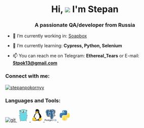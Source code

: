 <h1 align="center">Hi, <img src="https://raw.githubusercontent.com/extremecodetv/extremecodetv/master/wave.gif" width="25px"> I'm Stepan</h1>
<h3 align="center">A passionate  QA/developer from Russia</h3>

- 🔭 I’m currently working in: [Soapbox](https://www.soap-bx.com/)

- 🌱 I’m currently learning: **Cypress, Python, Selenium**

- 📫 You can reach me on Telegram: **Ethereal_Tears**
                      or   E-mail: **Stpok13@gmail.com**

<h3 align="left">Connect with me:</h3>
<p align="left">
<a href="https://linkedin.com/in/stepanpokornyy" target="blank"><img align="center" src="https://raw.githubusercontent.com/rahuldkjain/github-profile-readme-generator/master/src/images/icons/Social/linked-in-alt.svg" alt="stepanpokornyy" height="30" width="40" /></a>
</p>

<h3 align="left">Languages and Tools:</h3>
<p align="left"> <a href="https://git-scm.com/" target="_blank" rel="noreferrer"> <img src="https://www.vectorlogo.zone/logos/git-scm/git-scm-icon.svg" alt="git" width="40" height="40"/> </a> <a href="https://golang.org" target="_blank" rel="noreferrer"> <img src="https://raw.githubusercontent.com/devicons/devicon/master/icons/go/go-original.svg" alt="go" width="40" height="40"/> </a> <a href="https://www.linux.org/" target="_blank" rel="noreferrer"> <img src="https://raw.githubusercontent.com/devicons/devicon/master/icons/linux/linux-original.svg" alt="linux" width="40" height="40"/> </a> <a href="https://www.postgresql.org" target="_blank" rel="noreferrer"> <img src="https://raw.githubusercontent.com/devicons/devicon/master/icons/postgresql/postgresql-original-wordmark.svg" alt="postgresql" width="40" height="40"/> </a> <a href="https://www.python.org" target="_blank" rel="noreferrer"> <img src="https://raw.githubusercontent.com/devicons/devicon/master/icons/python/python-original.svg" alt="python" width="40" height="40"/> </a> </p>
